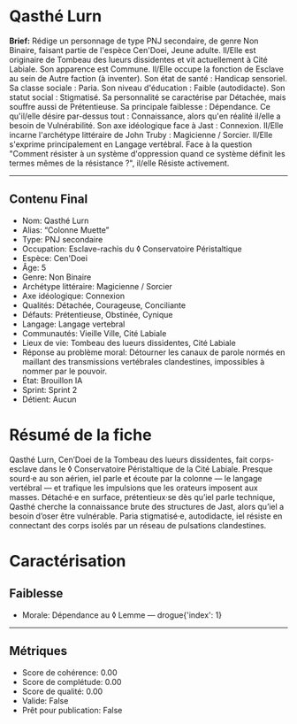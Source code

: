 # Qasthé Lurn

**Brief:** Rédige un personnage de type PNJ secondaire, de genre Non Binaire, faisant partie de l'espèce Cen'Doei, Jeune adulte. Il/Elle est originaire de Tombeau des lueurs dissidentes et vit actuellement à Cité Labiale. Son apparence est Commune. Il/Elle occupe la fonction de Esclave au sein de Autre faction (à inventer). Son état de santé : Handicap sensoriel. Sa classe sociale : Paria. Son niveau d'éducation : Faible (autodidacte). Son statut social : Stigmatisé. Sa personnalité se caractérise par Détachée, mais souffre aussi de Prétentieuse. Sa principale faiblesse : Dépendance. Ce qu'il/elle désire par-dessus tout : Connaissance, alors qu'en réalité il/elle a besoin de Vulnérabilité. Son axe idéologique face à Jast : Connexion. Il/Elle incarne l'archétype littéraire de John Truby : Magicienne / Sorcier. Il/Elle s'exprime principalement en Langage vertébral. Face à la question "Comment résister à un système d'oppression quand ce système définit les termes mêmes de la résistance ?", il/elle Résiste activement.

---

## Contenu Final

- Nom: Qasthé Lurn
- Alias: “Colonne Muette”
- Type: PNJ secondaire
- Occupation: Esclave-rachis du ◊ Conservatoire Péristaltique
- Espèce: Cen'Doei
- Âge: 5
- Genre: Non Binaire
- Archétype littéraire: Magicienne / Sorcier
- Axe idéologique: Connexion
- Qualités: Détachée, Courageuse, Conciliante
- Défauts: Prétentieuse, Obstinée, Cynique
- Langage: Langage vertebral
- Communautés: Vieille Ville, Cité Labiale
- Lieux de vie: Tombeau des lueurs dissidentes, Cité Labiale
- Réponse au problème moral: Détourner les canaux de parole normés en maillant des transmissions vertébrales clandestines, impossibles à nommer par le pouvoir.
- État: Brouillon IA
- Sprint: Sprint 2
- Détient: Aucun

# Résumé de la fiche
Qasthé Lurn, Cen’Doei de la Tombeau des lueurs dissidentes, fait corps-esclave dans le ◊ Conservatoire Péristaltique de la Cité Labiale. Presque sourd·e au son aérien, iel parle et écoute par la colonne — le langage vertébral — et trafique les impulsions que les orateurs imposent aux masses. Détaché·e en surface, prétentieux·se dès qu’iel parle technique, Qasthé cherche la connaissance brute des structures de Jast, alors qu’iel a besoin d’oser être vulnérable. Paria stigmatisé·e, autodidacte, iel résiste en connectant des corps isolés par un réseau de pulsations clandestines.

# Caractérisation

## Faiblesse
- Morale: Dépendance au ◊ Lemme — drogue{'index': 1}

---

## Métriques

- Score de cohérence: 0.00
- Score de complétude: 0.00
- Score de qualité: 0.00
- Valide: False
- Prêt pour publication: False
